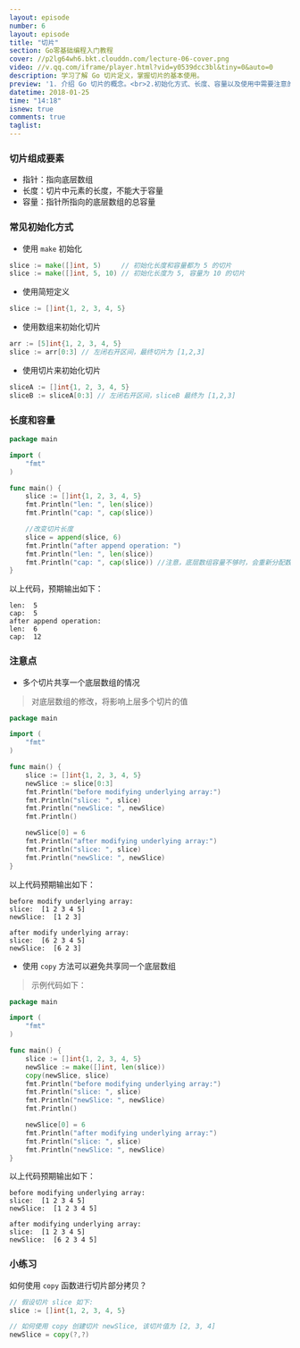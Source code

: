 ```yaml
---
layout: episode
number: 6
layout: episode
title: "切片"
section: Go零基础编程入门教程
cover: //p2lg64wh6.bkt.clouddn.com/lecture-06-cover.png
video: //v.qq.com/iframe/player.html?vid=y0539dcc3bl&tiny=0&auto=0
description: 学习了解 Go 切片定义，掌握切片的基本使用。
preview: '1. 介绍 Go 切片的概念。<br>2.初始化方式、长度、容量以及使用中需要注意的点。'
datetime: 2018-01-25
time: "14:18"
isnew: true
comments: true
taglist:
---
```


### 切片组成要素

* 指针：指向底层数组
* 长度：切片中元素的长度，不能大于容量
* 容量：指针所指向的底层数组的总容量

### 常见初始化方式

* 使用 `make` 初始化

```go
slice := make([]int, 5)     // 初始化长度和容量都为 5 的切片
slice := make([]int, 5, 10) // 初始化长度为 5, 容量为 10 的切片
```

* 使用简短定义

```go
slice := []int{1, 2, 3, 4, 5}
```

* 使用数组来初始化切片

```go
arr := [5]int{1, 2, 3, 4, 5}
slice := arr[0:3] // 左闭右开区间，最终切片为 [1,2,3]
```

* 使用切片来初始化切片

```go
sliceA := []int{1, 2, 3, 4, 5}
sliceB := sliceA[0:3] // 左闭右开区间，sliceB 最终为 [1,2,3]
```

### 长度和容量

```go
package main

import (
	"fmt"
)

func main() {
	slice := []int{1, 2, 3, 4, 5}
	fmt.Println("len: ", len(slice))
	fmt.Println("cap: ", cap(slice))

	//改变切片长度
	slice = append(slice, 6)
	fmt.Println("after append operation: ")
	fmt.Println("len: ", len(slice))
	fmt.Println("cap: ", cap(slice)) //注意，底层数组容量不够时，会重新分配数组空间，通常为两倍
}
```

以上代码，预期输出如下：

```
len:  5
cap:  5
after append operation:
len:  6
cap:  12
```

### 注意点

* 多个切片共享一个底层数组的情况

> 对底层数组的修改，将影响上层多个切片的值

```go
package main

import (
	"fmt"
)

func main() {
	slice := []int{1, 2, 3, 4, 5}
	newSlice := slice[0:3]
	fmt.Println("before modifying underlying array:")
	fmt.Println("slice: ", slice)
	fmt.Println("newSlice: ", newSlice)
	fmt.Println()

	newSlice[0] = 6
	fmt.Println("after modifying underlying array:")
	fmt.Println("slice: ", slice)
	fmt.Println("newSlice: ", newSlice)
}
```

以上代码预期输出如下：

```
before modify underlying array:
slice:  [1 2 3 4 5]
newSlice:  [1 2 3]

after modify underlying array:
slice:  [6 2 3 4 5]
newSlice:  [6 2 3]
```

* 使用 `copy` 方法可以避免共享同一个底层数组

> 示例代码如下：

```go
package main

import (
	"fmt"
)

func main() {
	slice := []int{1, 2, 3, 4, 5}
	newSlice := make([]int, len(slice))
	copy(newSlice, slice)
	fmt.Println("before modifying underlying array:")
	fmt.Println("slice: ", slice)
	fmt.Println("newSlice: ", newSlice)
	fmt.Println()

	newSlice[0] = 6
	fmt.Println("after modifying underlying array:")
	fmt.Println("slice: ", slice)
	fmt.Println("newSlice: ", newSlice)
}
```

以上代码预期输出如下：

```
before modifying underlying array:
slice:  [1 2 3 4 5]
newSlice:  [1 2 3 4 5]

after modifying underlying array:
slice:  [1 2 3 4 5]
newSlice:  [6 2 3 4 5]
```

### 小练习

如何使用 `copy` 函数进行切片部分拷贝？

```go
// 假设切片 slice 如下:
slice := []int{1, 2, 3, 4, 5}

// 如何使用 copy 创建切片 newSlice, 该切片值为 [2, 3, 4]
newSlice = copy(?,?)
```
